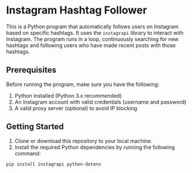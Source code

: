 # Instagram Hashtag Follower

This is a Python program that automatically follows users on Instagram based on specific hashtags. It uses the `instagrapi` library to interact with Instagram. The program runs in a loop, continuously searching for new hashtags and following users who have made recent posts with those hashtags.

## Prerequisites

Before running the program, make sure you have the following:

1. Python installed (Python 3.x recommended)
2. An Instagram account with valid credentials (username and password)
3. A valid proxy server (optional) to avoid IP blocking

## Getting Started

1. Clone or download this repository to your local machine.
2. Install the required Python dependencies by running the following command:

```bash
pip install instagrapi python-dotenv
``````
